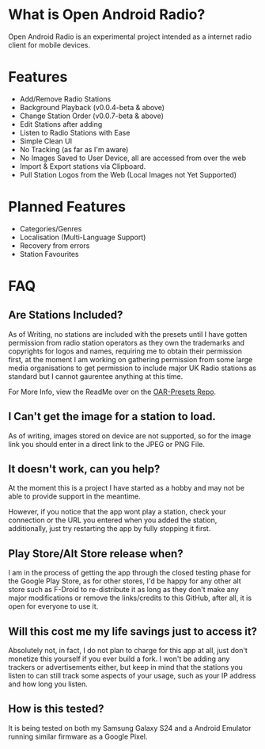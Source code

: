 # What is Open Android Radio?
Open Android Radio is an experimental project intended as a internet radio client for mobile devices.

# Features
- Add/Remove Radio Stations
- Background Playback (v0.0.4-beta & above)
- Change Station Order (v0.0.7-beta & above)
- Edit Stations after adding
- Listen to Radio Stations with Ease
- Simple Clean UI
- No Tracking (as far as I'm aware)
- No Images Saved to User Device, all are accessed from over the web
- Import & Export stations via Clipboard.
- Pull Station Logos from the Web (Local Images not Yet Supported)
 
# Planned Features
- Categories/Genres
- Localisation (Multi-Language Support)
- Recovery from errors
- Station Favourites


# FAQ
## Are Stations Included?
As of Writing, no stations are included with the presets until I have gotten permission from radio station operators as they own the trademarks and copyrights for logos and names, requiring me to obtain their permission first, at the moment I am working on gathering permission from some large media organisations to get permission to include major UK Radio stations as standard but I cannot gaurentee anything at this time.

For More Info, view the ReadMe over on the [OAR-Presets Repo](https://github.com/TypicalNerds/OAR-Presets).

## I Can't get the image for a station to load.
As of writing, images stored on device are not supported, so for the image link you should enter in a direct link to the JPEG or PNG File.

## It doesn't work, can you help?
At the moment this is a project I have started as a hobby and may not be able to provide support in the meantime.

However, if you notice that the app wont play a station, check your connection or the URL you entered when you added the station, additionally, just try restarting the app by fully stopping it first.

## Play Store/Alt Store release when?
I am in the process of getting the app through the closed testing phase for the Google Play Store, as for other stores, I'd be happy for any other alt store such as F-Droid to re-distribute it as long as they don't make any major modifications or remove the links/credits to this GitHub, after all, it is open for everyone to use it.

## Will this cost me my life savings just to access it?
Absolutely not, in fact, I do not plan to charge for this app at all, just don't monetize this yourself if you ever build a fork.
I won't be adding any trackers or advertisements either, but keep in mind that the stations you listen to can still track some aspects of your usage, such as your IP address and how long you listen.

## How is this tested?
It is being tested on both my Samsung Galaxy S24 and a Android Emulator running similar firmware as a Google Pixel.


